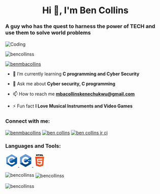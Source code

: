 <h1 align="center">Hi 👋, I'm Ben Collins</h1>
<h3 align="Left">A guy who has the quest to harness the power of TECH and use them to solve world problems</h3>
<img align="center" alt="Coding" width="500" src="https://www.freecodecamp.org/news/content/images/2022/11/hire-full-stack-developers1546507474317-1.gif">

<p align="left"> <img src="https://komarev.com/ghpvc/?username=bencollinss&label=Profile%20views&color=0e75b6&style=flat" alt="bencollinss" /> </p>

<p align="left"> <a href="https://twitter.com/benmbacollins" target="blank"><img src="https://img.shields.io/twitter/follow/benmbacollins?logo=twitter&style=for-the-badge" alt="benmbacollins" /></a> </p>

- 🌱 I’m currently learning **C programming and Cyber Security**

- 💬 Ask me about **Cyber security, C programming**

- 📫 How to reach me **mbacollinskenechukwu@gmail.com**

- ⚡ Fun fact **I Love Musical Instruments and Video Games**

<h3 align="left">Connect with me:</h3>
<p align="left">
<a href="https://twitter.com/benmbacollins" target="blank"><img align="center" src="https://raw.githubusercontent.com/rahuldkjain/github-profile-readme-generator/master/src/images/icons/Social/twitter.svg" alt="benmbacollins" height="30" width="40" /></a>
<a href="https://linkedin.com/in/ben collins" target="blank"><img align="center" src="https://raw.githubusercontent.com/rahuldkjain/github-profile-readme-generator/master/src/images/icons/Social/linked-in-alt.svg" alt="ben collins" height="30" width="40" /></a>
<a href="https://fb.com/ben collins jr cj" target="blank"><img align="center" src="https://raw.githubusercontent.com/rahuldkjain/github-profile-readme-generator/master/src/images/icons/Social/facebook.svg" alt="ben collins jr cj" height="30" width="40" /></a>
</p>

<h3 align="left">Languages and Tools:</h3>
<p align="left"> <a href="https://www.cprogramming.com/" target="_blank" rel="noreferrer"> <img src="https://raw.githubusercontent.com/devicons/devicon/master/icons/c/c-original.svg" alt="c" width="40" height="40"/> </a> <a href="https://www.w3schools.com/cpp/" target="_blank" rel="noreferrer"> <img src="https://raw.githubusercontent.com/devicons/devicon/master/icons/cplusplus/cplusplus-original.svg" alt="cplusplus" width="40" height="40"/> </a> <a href="https://www.w3.org/html/" target="_blank" rel="noreferrer"> <img src="https://raw.githubusercontent.com/devicons/devicon/master/icons/html5/html5-original-wordmark.svg" alt="html5" width="40" height="40"/> </a> </p>

<p><img align="left" src="https://github-readme-stats.vercel.app/api/top-langs?username=bencollinss&show_icons=true&locale=en&layout=compact" alt="bencollinss" /></p>

<p>&nbsp;<img align="center" src="https://github-readme-stats.vercel.app/api?username=bencollinss&show_icons=true&locale=en" alt="bencollinss" /></p>

<p><img align="center" src="https://github-readme-streak-stats.herokuapp.com/?user=bencollinss&" alt="bencollinss" /></p>

